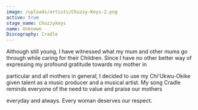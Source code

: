 ```yaml
---
image: /uploads/artists/Chuzzy-Keys-2.png
active: true
stage_name: Chuzzykeys
name: Unknown
Discography: Cradle
---
```

Although still young, I have witnessed what my mum and other mums go through while caring for their Children. Since I have no other better way of expressing my profound gratitude towards my mother in

particular and all mothers in general, I decided to use my Chi'Ukwu-Okike given talent as a music producer and a musical artist. My song Cradle reminds everyone of the need to value and praise our mothers

everyday and always. Every woman deserves our respect.